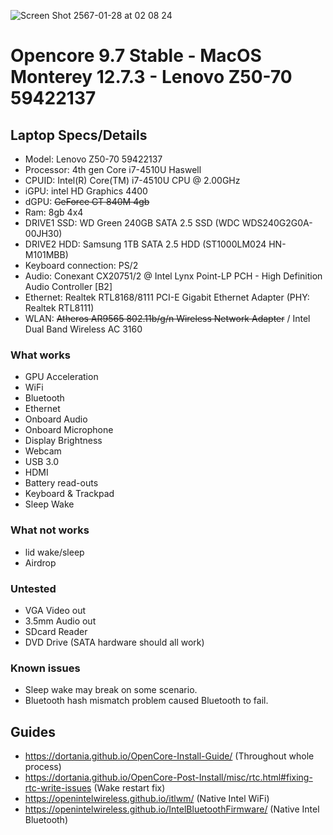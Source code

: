 ![Screen Shot 2567-01-28 at 02 08 24](https://github.com/JuicerV3/Opencore-Monterey-Z50-70/assets/156657646/c883ef99-5294-4f54-8481-651687c2e1da)

# Opencore 9.7 Stable - MacOS Monterey 12.7.3 - Lenovo Z50-70 59422137

## Laptop Specs/Details
 * Model: Lenovo Z50-70 59422137
 * Processor: 4th gen Core i7-4510U Haswell
 * CPUID: Intel(R) Core(TM) i7-4510U CPU @ 2.00GHz
 * iGPU: intel HD Graphics 4400
 * dGPU: ~~GeForce GT 840M 4gb~~
 * Ram: 8gb 4x4
 * DRIVE1 SSD: WD Green 240GB SATA 2.5 SSD (WDC WDS240G2G0A-00JH30)
 * DRIVE2 HDD: Samsung 1TB SATA 2.5 HDD (ST1000LM024 HN-M101MBB)
 * Keyboard connection: PS/2
 * Audio: Conexant CX20751/2 @ Intel Lynx Point-LP PCH - High Definition Audio Controller [B2]
 * Ethernet: Realtek RTL8168/8111 PCI-E Gigabit Ethernet Adapter (PHY: Realtek RTL8111)
 * WLAN: ~~Atheros AR9565 802.11b/g/n Wireless Network Adapter~~ / Intel Dual Band Wireless AC 3160

### What works
 * GPU Acceleration
 * WiFi
 * Bluetooth
 * Ethernet
 * Onboard Audio
 * Onboard Microphone
 * Display Brightness
 * Webcam
 * USB 3.0
 * HDMI
 * Battery read-outs
 * Keyboard & Trackpad
 * Sleep Wake

### What not works
 * lid wake/sleep
 * Airdrop 

### Untested
 * VGA Video out
 * 3.5mm Audio out
 * SDcard Reader
 * DVD Drive (SATA hardware should all work)

### Known issues
 * Sleep wake may break on some scenario.
 * Bluetooth hash mismatch problem caused Bluetooth to fail.

## Guides
 * https://dortania.github.io/OpenCore-Install-Guide/ (Throughout whole process)
 * https://dortania.github.io/OpenCore-Post-Install/misc/rtc.html#fixing-rtc-write-issues (Wake restart fix)
 * https://openintelwireless.github.io/itlwm/ (Native Intel WiFi)
 * https://openintelwireless.github.io/IntelBluetoothFirmware/ (Native Intel Bluetooth)
